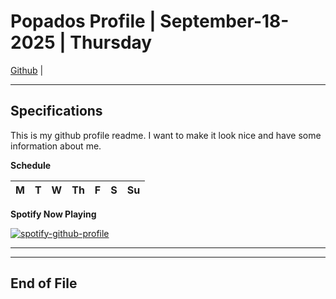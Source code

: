 
<!-- markdownlint-disable MD033 -->
<!-- markdownlint-disable MD036 -->
<!-- markdownlint-disable MD041 -->

# Popados Profile | September-18-2025 | Thursday

[Github](https://github.com/popados) |

***

## Specifications

This is my github profile readme. I want to make it look nice and have some information about me.

**Schedule**

|M|T|W|Th|F|S|Su|
|------|------|------|------|------|------|------|

**Spotify Now Playing**

[![spotify-github-profile](https://spotify-github-profile.kittinanx.com/api/view?uid=1227087812&cover_image=true&theme=novatorem&show_offline=true&background_color=121212&interchange=false&bar_color=ffeeef&bar_color_cover=false)](https://spotify-github-profile.kittinanx.com/api/view?uid=1227087812&redirect=true)

***

***

## End of File